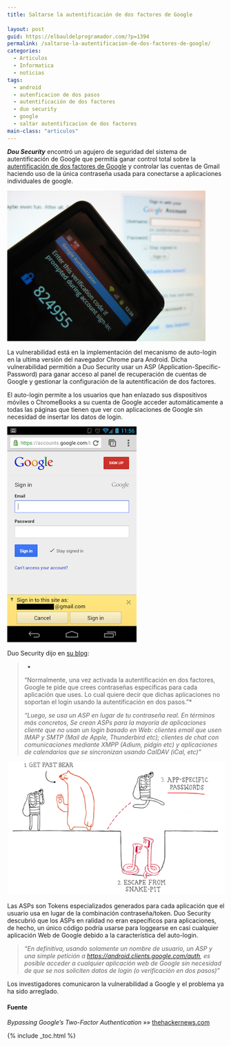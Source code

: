 ```yaml
---
title: Saltarse la autentificación de dos factores de Google

layout: post
guid: https://elbauldelprogramador.com/?p=1394
permalink: /saltarse-la-autentificacion-de-dos-factores-de-google/
categories:
  - Articulos
  - Informatica
  - noticias
tags:
  - android
  - autenficacion de dos pasos
  - autentificación de dos factores
  - duo security
  - google
  - saltar autentificacion de dos factores
main-class: "articulos"
---
```

***Dou Security*** encontró un agujero de seguridad del sistema de autentificación de Google que permitía ganar control total sobre la [autentificación de dos factores de Google][1] y controlar las cuentas de Gmail haciendo uso de la única contraseña usada para conectarse a aplicaciones individuales de google.

<img src="/assets/img/2013/03/Bypassing-Google-Two-Factor-Authentication.jpg" alt="Bypassing Google Two Factor Authentication"   />  

<!--ad-->


La vulnerabilidad está en la implementación del mecanismo de auto-login en la ultima versión del navegador Chrome para Android. Dicha vulnerabilidad permitión a Duo Security usar un ASP (Application-Specific-Password) para ganar acceso al panel de recuperación de cuentas de Google y gestionar la configuración de la autentificación de dos factores.

El auto-login permite a los usuarios que han enlazado sus dispositivos móviles o ChromeBooks a su cuenta de Google acceder automáticamente a todas las páginas que tienen que ver con aplicaciones de Google sin necesidad de insertar los datos de login.

<img src="/assets/img/2013/03/android_autologin.png" alt="android_autologin"   />

Duo Security dijo en <a href="https://blog.duosecurity.com/2013/02/bypassing-googles-two-factor-authentication/" target="_blank">su blog</a>:

> *  
> “Normalmente, una vez activada la autentificación en dos factores, Google te pide que crees contraseñas específicas para cada aplicación que uses. Lo cual quiere decir que dichas aplicaciones no soportan el login usando la autentificación en dos pasos.”*
>
> *“Luego, se usa un ASP en lugar de tu contraseña real. En términos más concretos, Se crean ASPs para la mayoría de aplicaciones cliente que no usan un login basado en Web: clientes email que usen IMAP y SMTP (Mail de Apple, Thunderbird etc); clientes de chat con comunicaciones mediante XMPP (Adium, pidgin etc) y aplicaciones de calendarios que se sincronizan usando CaIDAV (iCal, etc)”*

<img src="/assets/img/2013/03/gauth_break_sm1.png" alt="gauth_break_sm1"   />

Las ASPs son Tokens especializados generados para cada aplicación que el usuario usa en lugar de la combinación contraseña/token. Duo Security descubrió que los ASPs en ralidad no eran específicos para aplicaciones, de hecho, un único código podría usarse para loggearse en casi cualquier aplicación Web de Google debido a la característica del auto-login.

> *“En definitiva, usando solamente un nombre de usuario, un ASP y una simple petición a https://android.clients.google.com/auth, es posible acceder a cualquier aplicación web de Google sin necesidad de que se nos soliciten datos de login (o verificación en dos pasos)”*

Los investigadores comunicaron la vulnerabilidad a Google y el problema ya ha sido arreglado.

#### Fuente

*Bypassing Google’s Two-Factor Authentication* »» <a href="http://thehackernews.com/2013/02/bypassing-google-two-factor.html" target="_blank">thehackernews.com</a>



 [1]: /todos-los-lugares-donde-deberias-habilitar-autenticacion-de-dos-factores-ahora-mismo/ "Todos los lugares donde deberías habilitar la Autenticación de Dos Factores ahora mismo"

{% include _toc.html %}

